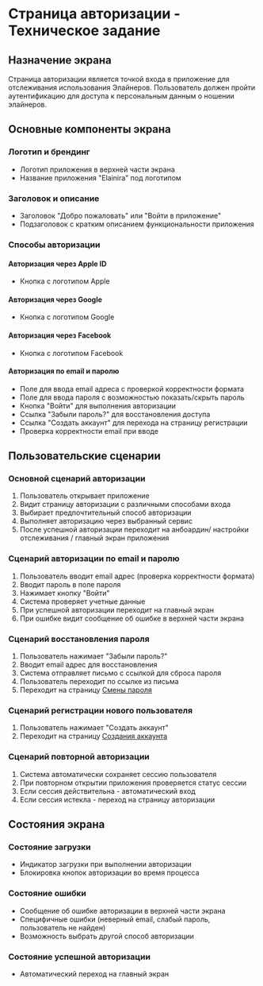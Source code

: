 # Страница авторизации - Техническое задание

## Назначение экрана
Страница авторизации является точкой входа в приложение для отслеживания использования Элайнеров. Пользователь должен пройти аутентификацию для доступа к персональным данным о ношении элайнеров.

## Основные компоненты экрана

### Логотип и брендинг
- Логотип приложения в верхней части экрана
- Название приложения "Elainira" под логотипом

### Заголовок и описание
- Заголовок "Добро пожаловать" или "Войти в приложение"
- Подзаголовок с кратким описанием функциональности приложения

### Способы авторизации

#### Авторизация через Apple ID
- Кнопка с логотипом Apple 

#### Авторизация через Google
- Кнопка с логотипом Google 

#### Авторизация через Facebook
- Кнопка с логотипом Facebook 

#### Авторизация по email и паролю
- Поле для ввода email адреса с проверкой корректности формата
- Поле для ввода пароля с возможностью показать/скрыть пароль
- Кнопка "Войти" для выполнения авторизации
- Ссылка "Забыли пароль?" для восстановления доступа
- Ссылка "Создать аккаунт" для перехода на страницу регистрации
- Проверка корректности email при вводе

## Пользовательские сценарии

### Основной сценарий авторизации
1. Пользователь открывает приложение
2. Видит страницу авторизации с различными способами входа
3. Выбирает предпочтительный способ авторизации
4. Выполняет авторизацию через выбранный сервис
5. После успешной авторизации переходит на анбоардин/ настройки отслеживания / главный экран приложения 

### Сценарий авторизации по email и паролю
1. Пользователь вводит email адрес (проверка корректности формата)
2. Вводит пароль в поле пароля
3. Нажимает кнопку "Войти"
4. Система проверяет учетные данные
5. При успешной авторизации переходит на главный экран
6. При ошибке видит сообщение об ошибке в верхней части экрана

### Сценарий восстановления пароля
1. Пользователь нажимает "Забыли пароль?"
2. Вводит email адрес для восстановления
3. Система отправляет письмо с ссылкой для сброса пароля
4. Пользователь переходит по ссылке из письма
5. Переходит на страницу [Смены пароля](password_reset_page.md)

### Сценарий регистрации нового пользователя
1. Пользователь нажимает "Создать аккаунт"
2. Переходит на страницу [Создания аккаунта](registration_page.md)

### Сценарий повторной авторизации
1. Система автоматически сохраняет сессию пользователя
2. При повторном открытии приложения проверяется статус сессии
3. Если сессия действительна - автоматический вход
4. Если сессия истекла - переход на страницу авторизации

## Состояния экрана

### Состояние загрузки
- Индикатор загрузки при выполнении авторизации
- Блокировка кнопок авторизации во время процесса

### Состояние ошибки
- Сообщение об ошибке авторизации в верхней части экрана
- Специфичные ошибки (неверный email, слабый пароль, пользователь не найден)
- Возможность выбрать другой способ авторизации

### Состояние успешной авторизации
- Автоматический переход на главный экран